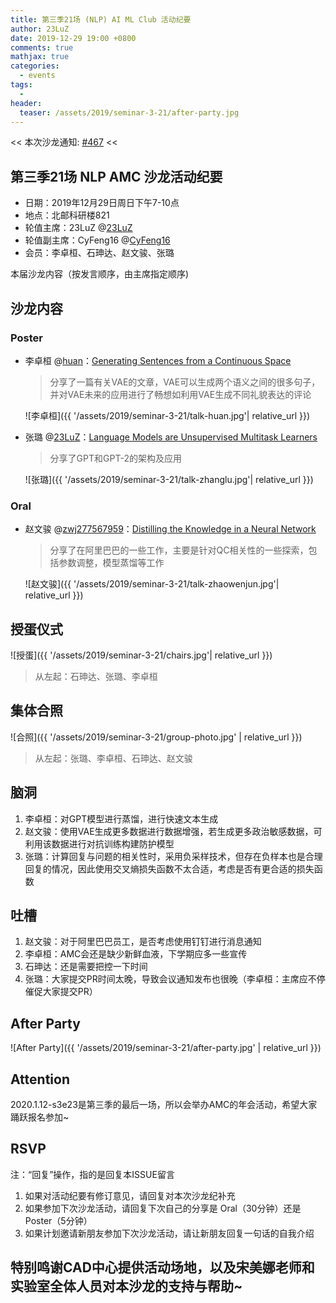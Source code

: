 ```yaml
---
title: 第三季21场 (NLP) AI ML Club 活动纪要
author: 23LuZ
date: 2019-12-29 19:00 +0800
comments: true
mathjax: true
categories:
  - events
tags:
  - 
header:
  teaser: /assets/2019/seminar-3-21/after-party.jpg
---
```


<< 本次沙龙通知: [#467](https://github.com/BUPT/ai-ml.club/issues/467)  <<

## 第三季21场 NLP AMC 沙龙活动纪要

- 日期：2019年12月29日周日下午7-10点
- 地点：北邮科研楼821
- 轮值主席：23LuZ @[23LuZ](https://github.com/23LuZ)
- 轮值副主席：CyFeng16 @[CyFeng16](https://github.com/CyFeng16)
- 会员：李卓桓、石珅达、赵文骏、张璐

本届沙龙内容（按发言顺序，由主席指定顺序)

## 沙龙内容

### Poster

- 李卓桓 @[huan](https://github.com/huan)：[Generating Sentences from a Continuous Space](https://arxiv.org/pdf/1511.06349.pdf)

  > 分享了一篇有关VAE的文章，VAE可以生成两个语义之间的很多句子，并对VAE未来的应用进行了畅想如利用VAE生成不同礼貌表达的评论

  ![李卓桓]({{ '/assets/2019/seminar-3-21/talk-huan.jpg'| relative_url }})

- 张璐 @[23LuZ](https://github.com/23LuZ)：[Language Models are Unsupervised Multitask Learners](https://www.techbooky.com/wp-content/uploads/2019/02/Better-Language-Models-and-Their-Implications.pdf)

  > 分享了GPT和GPT-2的架构及应用

  ![张璐]({{ '/assets/2019/seminar-3-21/talk-zhanglu.jpg'| relative_url }})

### Oral  

- 赵文骏 @[zwj277567959](https://github.com/https://github.com/zwj277567959)：[Distilling the Knowledge in a Neural Network](https://arxiv.org/abs/1804.08150)

  > 分享了在阿里巴巴的一些工作，主要是针对QC相关性的一些探索，包括参数调整，模型蒸馏等工作

  ![赵文骏]({{ '/assets/2019/seminar-3-21/talk-zhaowenjun.jpg'| relative_url }})

## 授蛋仪式

![授蛋]({{ '/assets/2019/seminar-3-21/chairs.jpg'| relative_url }})

> 从左起：石珅达、张璐、李卓桓

## 集体合照

![合照]({{ '/assets/2019/seminar-3-21/group-photo.jpg' | relative_url }})

> 从左起：张璐、李卓桓、石珅达、赵文骏

## 脑洞

1. 李卓桓：对GPT模型进行蒸馏，进行快速文本生成
2. 赵文骏：使用VAE生成更多数据进行数据增强，若生成更多政治敏感数据，可利用该数据进行对抗训练构建防护模型
3. 张璐：计算回复与问题的相关性时，采用负采样技术，但存在负样本也是合理回复的情况，因此使用交叉熵损失函数不太合适，考虑是否有更合适的损失函数

## 吐槽

1. 赵文骏：对于阿里巴巴员工，是否考虑使用钉钉进行消息通知
2. 李卓桓：AMC会还是缺少新鲜血液，下学期应多一些宣传
3. 石珅达：还是需要把控一下时间
4. 张璐：大家提交PR时间太晚，导致会议通知发布也很晚（李卓桓：主席应不停催促大家提交PR）

## After Party

![After Party]({{ '/assets/2019/seminar-3-21/after-party.jpg' | relative_url }})

## Attention

2020.1.12-s3e23是第三季的最后一场，所以会举办AMC的年会活动，希望大家踊跃报名参加~

## RSVP

注：“回复”操作，指的是回复本ISSUE留言

1. 如果对活动纪要有修订意见，请回复对本次沙龙纪补充
2. 如果参加下次沙龙活动，请回复下次自己的分享是 Oral（30分钟）还是Poster（5分钟）
3. 如果计划邀请新朋友参加下次沙龙活动，请让新朋友回复一句话的自我介绍

## 特别鸣谢CAD中心提供活动场地，以及宋美娜老师和实验室全体人员对本沙龙的支持与帮助~
